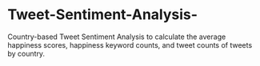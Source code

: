 # Tweet-Sentiment-Analysis-
Country-based Tweet Sentiment Analysis to calculate the average happiness scores, happiness keyword counts, and tweet counts of tweets by country.
